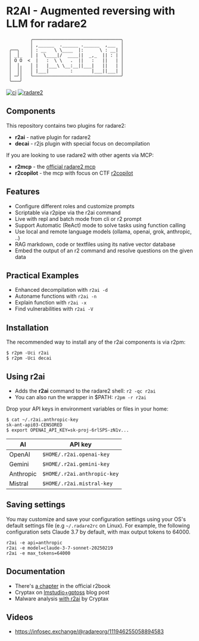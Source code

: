 # R2AI - Augmented reversing with LLM for radare2

```console
         ╭─────────────────────────────────╮
         │ ,______  .______ .______  ,___  │
 ╭──╮    │ : __   \ \____  |:      \ : __| │
 │ _│_   │ |  \____|/  ____||  _,_  || : | │
 │ O O  <  |   :  \ \   .  ||   :   ||   | │
 │  │╷   │ |   |___\ \__:__||___|   ||   | │
 │  ││   │ |___|        :       |___||___| │
 │ ─╯│   ╰─────────────────────────────────╯
 ╰───╯
```

[![ci](https://github.com/radareorg/r2ai/actions/workflows/ci.yml/badge.svg)](https://github.com/radareorg/r2ai/actions/workflows/ci.yml)
[![radare2](https://img.shields.io/badge/radare2-6.0.4-green)](https://github.com/radareorg/radare2)

## Components

This repository contains two plugins for radare2:

* **r2ai** - native plugin for radare2
* **decai** - r2js plugin with special focus on decompilation

If you are looking to use radare2 with other agents via MCP:

* **r2mcp** - the [official radare2 mcp](https://github.com/radare2/radare2-mcp)
* **r2copilot** - the mcp with focus on CTF [r2copilot](https://github.com/darallium/r2-copilot)

## Features

* Configure different roles and customize prompts
* Scriptable via r2pipe via the r2ai command
* Live with repl and batch mode from cli or r2 prompt
* Support Automatic (ReAct) mode to solve tasks using function calling
* Use local and remote language models (ollama, openai, grok, anthropic, ..)
* RAG markdown, code or textfiles using its native vector database
* Embed the output of an r2 command and resolve questions on the given data

## Practical Examples

* Enhanced decompilation with `r2ai -d`
* Autoname functions with `r2ai -n`
* Explain function with `r2ai -x`
* Find vulnerabilities with `r2ai -V`

## Installation

The recommended way to install any of the r2ai components is via r2pm:

```console
$ r2pm -Uci r2ai
$ r2pm -Uci decai
```

## Using r2ai

- Adds the **r2ai** command to the radare2 shell: `r2 -qc r2ai`
- You can also run the wrapper in $PATH: `r2pm -r r2ai`

Drop your API keys in environment variables or files in your home:

```console
$ cat ~/.r2ai.anthropic-key 
sk-ant-api03-CENSORED
$ export OPENAI_API_KEY=sk-proj-6rlSPS-zN1v...
```

| AI        | API key                    |
| --------- | -------------------------- |
| OpenAI    | `$HOME/.r2ai.openai-key` |
| Gemini    | `$HOME/.r2ai.gemini-key` |
| Anthropic | `$HOME/.r2ai.anthropic-key` |
| Mistral   | `$HOME/.r2ai.mistral-key` |


## Saving settings

You may customize and save your configuration settings using your OS's default settings file (e.g `~/.radare2rc` on Linux).
For example, the following configuration sets Claude 3.7 by default, with max output tokens to 64000.

```
r2ai -e api=anthropic
r2ai -e model=claude-3-7-sonnet-20250219
r2ai -e max_tokens=64000
```

## Documentation

* There's [a chapter](https://book.rada.re/plugins/r2ai.html) in the official r2book
* Cryptax on [lmstudio+gptoss](https://cryptax.medium.com/r2ai-with-lmstudio-and-gpt-oss-08efa5ea2476) blog post
* Malware analysis [with r2ai](https://github.com/cryptax/talks/blob/master/BSidesKristiansand-2025/r2ai.pdf) by Cryptax

## Videos

- https://infosec.exchange/@radareorg/111946255058894583
